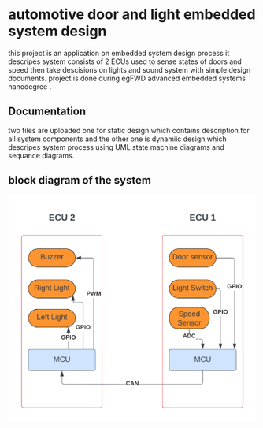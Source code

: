 
# automotive door and light embedded system design 

this project is an application on embedded system design process it descripes system consists of 2 ECUs used to sense states of doors and speed then take descisions on lights and sound system with simple design documents.
project is done during egFWD advanced embedded systems nanodegree .

## Documentation

two files are uploaded one for static design which contains description for all system components and the other one is dynamiic design which descripes system process using UML state machine diagrams and sequance diagrams.


## block diagram of the system

![block diagram](https://github.com/Mohammed-Rashad-Nasr/automotive_door-light_embedded_sw_design/blob/main/Blank%20diagram%20.png)

